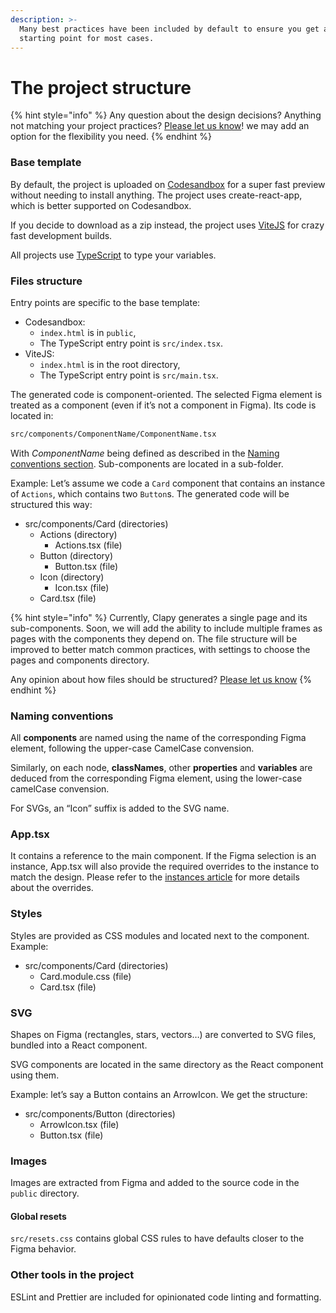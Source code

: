 ```yaml
---
description: >-
  Many best practices have been included by default to ensure you get a good
  starting point for most cases.
---
```


# The project structure

{% hint style="info" %}
Any question about the design decisions? Anything not matching your project practices? [Please let us know](https://clapy.co/contact)! we may add an option for the flexibility you need.
{% endhint %}

### Base template

By default, the project is uploaded on [Codesandbox](https://codesandbox.io/) for a super fast preview without needing to install anything. The project uses create-react-app, which is better supported on Codesandbox.

If you decide to download as a zip instead, the project uses [ViteJS](https://vitejs.dev/) for crazy fast development builds.

All projects use [TypeScript](https://www.typescriptlang.org/) to type your variables.

### Files structure

Entry points are specific to the base template:

* Codesandbox:
  * `index.html` is in `public`,
  * The TypeScript entry point is `src/index.tsx`.
* ViteJS:
  * `index.html` is in the root directory,
  * The TypeScript entry point is `src/main.tsx`.

The generated code is component-oriented. The selected Figma element is treated as a component (even if it’s not a component in Figma). Its code is located in:

```html
src/components/ComponentName/ComponentName.tsx
```

With _ComponentName_ being defined as described in the [Naming conventions section](the-project-structure.md#naming-conventions). Sub-components are located in a sub-folder.

Example: Let’s assume we code a `Card` component that contains an instance of `Actions`, which contains two `Button`s. The generated code will be structured this way:

* src/components/Card (directories)
  * Actions (directory)
    * Actions.tsx (file)
  * Button (directory)
    * Button.tsx (file)
  * Icon (directory)
    * Icon.tsx (file)
  * Card.tsx (file)

{% hint style="info" %}
Currently, Clapy generates a single page and its sub-components. Soon, we will add the ability to include multiple frames as pages with the components they depend on. The file structure will be improved to better match common practices, with settings to choose the pages and components directory.

Any opinion about how files should be structured? [Please let us know](https://clapy.co/contact)
{% endhint %}

### Naming conventions

All **components** are named using the name of the corresponding Figma element, following the upper-case CamelCase convension.

Similarly, on each node, **classNames**, other **properties** and **variables** are deduced from the corresponding Figma element, using the lower-case camelCase convension.

For SVGs, an “Icon” suffix is added to the SVG name.

### App.tsx

It contains a reference to the main component. If the Figma selection is an instance, App.tsx will also provide the required overrides to the instance to match the design. Please refer to the [instances article](instances.md) for more details about the overrides.

### Styles

Styles are provided as CSS modules and located next to the component. Example:

* src/components/Card (directories)
  * Card.module.css (file)
  * Card.tsx (file)

### SVG

Shapes on Figma (rectangles, stars, vectors…) are converted to SVG files, bundled into a React component.

SVG components are located in the same directory as the React component using them.

Example: let’s say a Button contains an ArrowIcon. We get the structure:

* src/components/Button (directories)
  * ArrowIcon.tsx (file)
  * Button.tsx (file)

### Images

Images are extracted from Figma and added to the source code in the `public` directory.

#### Global resets

`src/resets.css` contains global CSS rules to have defaults closer to the Figma behavior.

### Other tools in the project

ESLint and Prettier are included for opinionated code linting and formatting.
